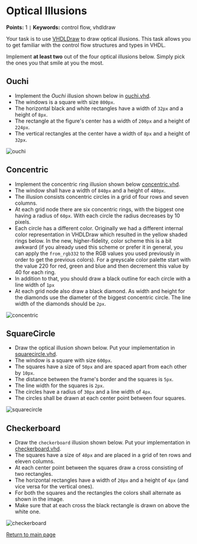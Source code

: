 
# Optical Illusions
**Points:** 1 ` | ` **Keywords:** control flow, vhdldraw

Your task is to use [VHDLDraw](../../lib/vhdldraw/doc.md) to draw optical illusions.
This task allows you to get familiar with the control flow structures and types in VHDL.

Implement **at least two** out of the four optical illusions below.
Simply pick the ones you that smile at you the most.


## Ouchi

- Implement the *Ouchi* illusion shown below in [ouchi.vhd](src/ouchi.vhd).
- The windows is a square with size `800px`.
- The horizontal black and white rectangles have a width of `32px` and a height of `8px`.
- The rectangle at the figure's center has a width of `200px` and a height of `224px`.
- The vertical rectangles at the center have a width of `8px` and a height of `32px`.

![ouchi](.mdata/ouchi.png)


## Concentric

- Implement the concentric ring illusion shown below [concentric.vhd](src/concentric.vhd).
- The window shall have a width of `840px` and a height of `480px`.
- The illusion consists concentric circles in a grid of four rows and seven columns.
- At each grid node there are six concentric rings, with the biggest one having a radius of `60px`.
With each circle the radius decreases by 10 pixels.
- Each circle has a different color.
Originally we had a different internal color representation in VHDLDraw which resulted in the yellow shaded rings below.
In the new, higher-fidelity, color scheme this is a bit awkward (if you already used this scheme or prefer it in general, you can apply the `from_rgb332` to the RGB values you used previously in order to get the previous colors).
For a greyscale color palette start with the value 220 for red, green and blue and then decrement this value by 40 for each ring.
- In addition to that, you should draw a black outline for each circle with a line width of `1px`
- At each grid node also draw a black diamond. As width and height for the diamonds use the diameter of the biggest concentric circle. The line width of the diamonds should be `2px`.

![concentric](.mdata/concentric.png)


## SquareCircle

- Draw the optical illusion shown below. Put your implementation in [squarecircle.vhd](src/squarecircle.vhd).
- The window is a square with size `600px`.
- The squares have a size of `50px` and are spaced apart from each other by `10px`.
- The distance between the frame's border and the squares is `5px`.
- The line width for the squares is `2px`.
- The circles have a radius of `30px` and a line width of `4px`.
- The circles shall be drawn at each center point between four squares.

![squarecircle](.mdata/squarecircle.png)


## Checkerboard

- Draw the `checkerboard` illusion shown below. Put your implementation in [checkerboard.vhd](src/checkerboard.vhd).
- The squares have a size of `40px` and are placed in a grid of ten rows and eleven columns.
- At each center point between the squares draw a cross consisting of two rectangles.
- The horizontal rectangles have a width of `20px` and a height of `4px` (and vice versa for the vertical ones).
- For both the squares and the rectangles the colors shall alternate as shown in the image.
- Make sure that at each cross the black rectangle is drawn on above the white one.

![checkerboard](.mdata/checkerboard.png)


[Return to main page](../../readme.md)
